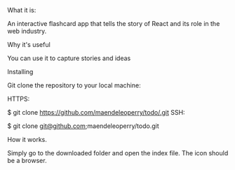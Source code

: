 What it is:


An interactive flashcard app that tells the story of React and its role in the web industry.


Why it's useful


You can use it to capture stories and ideas


Installing

Git clone the repository to your local machine:

HTTPS:

$ git clone https://github.com/maendeleoperry/todo/.git
SSH:

$ git clone git@github.com;maendeleoperry/todo.git

How it works.

Simply go to the downloaded folder and open the index file.  The icon should be a browser.
